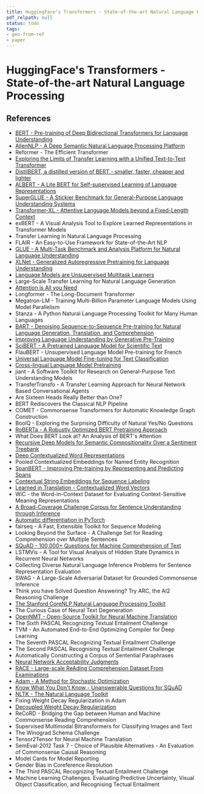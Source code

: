```yaml
---
title: HuggingFace's Transformers - State-of-the-art Natural Language Processing
pdf_relpath: null
status: todo
tags:
- gen-from-ref
- paper
---
```


# HuggingFace's Transformers - State-of-the-art Natural Language Processing

## References

- [BERT - Pre-training of Deep Bidirectional Transformers for Language Understanding](./bert-pre-training-of-deep-bidirectional-transformers-for-language-understanding.md)
- [AllenNLP - A Deep Semantic Natural Language Processing Platform](./allennlp-a-deep-semantic-natural-language-processing-platform.md)
- Reformer - The Efficient Transformer
- [Exploring the Limits of Transfer Learning with a Unified Text-to-Text Transformer](./exploring-the-limits-of-transfer-learning-with-a-unified-text-to-text-transformer.md)
- [DistilBERT, a distilled version of BERT - smaller, faster, cheaper and lighter](./distilbert-a-distilled-version-of-bert-smaller-faster-cheaper-and-lighter.md)
- [ALBERT - A Lite BERT for Self-supervised Learning of Language Representations](./albert-a-lite-bert-for-self-supervised-learning-of-language-representations.md)
- [SuperGLUE - A Stickier Benchmark for General-Purpose Language Understanding Systems](./superglue-a-stickier-benchmark-for-general-purpose-language-understanding-systems.md)
- [Transformer-XL - Attentive Language Models beyond a Fixed-Length Context](./transformer-xl-attentive-language-models-beyond-a-fixed-length-context.md)
- exBERT - A Visual Analysis Tool to Explore Learned Representations in Transformer Models
- Transfer Learning in Natural Language Processing
- FLAIR - An Easy-to-Use Framework for State-of-the-Art NLP
- [GLUE - A Multi-Task Benchmark and Analysis Platform for Natural Language Understanding](./glue-a-multi-task-benchmark-and-analysis-platform-for-natural-language-understanding.md)
- [XLNet - Generalized Autoregressive Pretraining for Language Understanding](./xlnet-generalized-autoregressive-pretraining-for-language-understanding.md)
- [Language Models are Unsupervised Multitask Learners](./language-models-are-unsupervised-multitask-learners.md)
- Large-Scale Transfer Learning for Natural Language Generation
- [Attention is All you Need](./attention-is-all-you-need.md)
- Longformer - The Long-Document Transformer
- Megatron-LM - Training Multi-Billion Parameter Language Models Using Model Parallelism
- Stanza - A Python Natural Language Processing Toolkit for Many Human Languages
- [BART - Denoising Sequence-to-Sequence Pre-training for Natural Language Generation, Translation, and Comprehension](./bart-denoising-sequence-to-sequence-pre-training-for-natural-language-generation-translation-and-comprehension.md)
- [Improving Language Understanding by Generative Pre-Training](./improving-language-understanding-by-generative-pre-training.md)
- [SciBERT - A Pretrained Language Model for Scientific Text](./scibert-a-pretrained-language-model-for-scientific-text.md)
- FlauBERT - Unsupervised Language Model Pre-training for French
- [Universal Language Model Fine-tuning for Text Classification](./universal-language-model-fine-tuning-for-text-classification.md)
- [Cross-lingual Language Model Pretraining](./cross-lingual-language-model-pretraining.md)
- jiant - A Software Toolkit for Research on General-Purpose Text Understanding Models
- TransferTransfo - A Transfer Learning Approach for Neural Network Based Conversational Agents
- Are Sixteen Heads Really Better than One?
- BERT Rediscovers the Classical NLP Pipeline
- COMET - Commonsense Transformers for Automatic Knowledge Graph Construction
- BoolQ - Exploring the Surprising Difficulty of Natural Yes/No Questions
- [RoBERTa - A Robustly Optimized BERT Pretraining Approach](./roberta-a-robustly-optimized-bert-pretraining-approach.md)
- What Does BERT Look at? An Analysis of BERT's Attention
- [Recursive Deep Models for Semantic Compositionality Over a Sentiment Treebank](./recursive-deep-models-for-semantic-compositionality-over-a-sentiment-treebank.md)
- [Deep Contextualized Word Representations](./deep-contextualized-word-representations.md)
- Pooled Contextualized Embeddings for Named Entity Recognition
- [SpanBERT - Improving Pre-training by Representing and Predicting Spans](./spanbert-improving-pre-training-by-representing-and-predicting-spans.md)
- [Contextual String Embeddings for Sequence Labeling](./contextual-string-embeddings-for-sequence-labeling.md)
- [Learned in Translation - Contextualized Word Vectors](./learned-in-translation-contextualized-word-vectors.md)
- WiC - the Word-in-Context Dataset for Evaluating Context-Sensitive Meaning Representations
- [A Broad-Coverage Challenge Corpus for Sentence Understanding through Inference](./a-broad-coverage-challenge-corpus-for-sentence-understanding-through-inference.md)
- [Automatic differentiation in PyTorch](./automatic-differentiation-in-pytorch.md)
- fairseq - A Fast, Extensible Toolkit for Sequence Modeling
- Looking Beyond the Surface - A Challenge Set for Reading Comprehension over Multiple Sentences
- [SQuAD - 100,000+ Questions for Machine Comprehension of Text](./squad-100-000-questions-for-machine-comprehension-of-text.md)
- LSTMVis - A Tool for Visual Analysis of Hidden State Dynamics in Recurrent Neural Networks
- Collecting Diverse Natural Language Inference Problems for Sentence Representation Evaluation
- SWAG - A Large-Scale Adversarial Dataset for Grounded Commonsense Inference
- Think you have Solved Question Answering? Try ARC, the AI2 Reasoning Challenge
- [The Stanford CoreNLP Natural Language Processing Toolkit](./the-stanford-corenlp-natural-language-processing-toolkit.md)
- The Curious Case of Neural Text Degeneration
- [OpenNMT - Open-Source Toolkit for Neural Machine Translation](./opennmt-open-source-toolkit-for-neural-machine-translation.md)
- The Sixth PASCAL Recognizing Textual Entailment Challenge
- TVM - An Automated End-to-End Optimizing Compiler for Deep Learning
- The Seventh PASCAL Recognizing Textual Entailment Challenge
- The Second PASCAL Recognising Textual Entailment Challenge
- Automatically Constructing a Corpus of Sentential Paraphrases
- [Neural Network Acceptability Judgments](./neural-network-acceptability-judgments.md)
- [RACE - Large-scale ReAding Comprehension Dataset From Examinations](./race-large-scale-reading-comprehension-dataset-from-examinations.md)
- [Adam - A Method for Stochastic Optimization](./adam-a-method-for-stochastic-optimization.md)
- [Know What You Don't Know - Unanswerable Questions for SQuAD](./know-what-you-don-t-know-unanswerable-questions-for-squad.md)
- [NLTK - The Natural Language Toolkit](./nltk-the-natural-language-toolkit.md)
- Fixing Weight Decay Regularization in Adam
- [Decoupled Weight Decay Regularization](./decoupled-weight-decay-regularization.md)
- ReCoRD - Bridging the Gap between Human and Machine Commonsense Reading Comprehension
- Supervised Multimodal Bitransformers for Classifying Images and Text
- The Winograd Schema Challenge
- Tensor2Tensor for Neural Machine Translation
- SemEval-2012 Task 7 - Choice of Plausible Alternatives - An Evaluation of Commonsense Causal Reasoning
- Model Cards for Model Reporting
- Gender Bias in Coreference Resolution
- The Third PASCAL Recognizing Textual Entailment Challenge
- Machine Learning Challenges. Evaluating Predictive Uncertainty, Visual Object Classification, and Recognising Tectual Entailment
